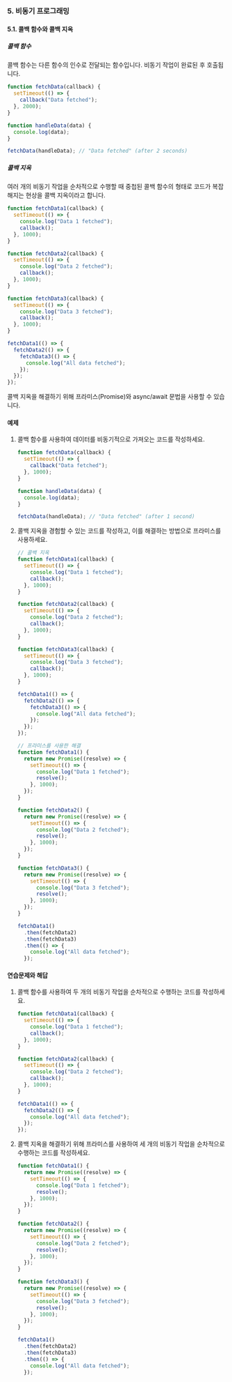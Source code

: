 ### 5. 비동기 프로그래밍

#### 5.1. 콜백 함수와 콜백 지옥

##### 콜백 함수

콜백 함수는 다른 함수의 인수로 전달되는 함수입니다. 비동기 작업이 완료된 후 호출됩니다.

```javascript
function fetchData(callback) {
  setTimeout(() => {
    callback("Data fetched");
  }, 2000);
}

function handleData(data) {
  console.log(data);
}

fetchData(handleData); // "Data fetched" (after 2 seconds)
```

##### 콜백 지옥

여러 개의 비동기 작업을 순차적으로 수행할 때 중첩된 콜백 함수의 형태로 코드가 복잡해지는 현상을 콜백 지옥이라고 합니다.

```javascript
function fetchData1(callback) {
  setTimeout(() => {
    console.log("Data 1 fetched");
    callback();
  }, 1000);
}

function fetchData2(callback) {
  setTimeout(() => {
    console.log("Data 2 fetched");
    callback();
  }, 1000);
}

function fetchData3(callback) {
  setTimeout(() => {
    console.log("Data 3 fetched");
    callback();
  }, 1000);
}

fetchData1(() => {
  fetchData2(() => {
    fetchData3(() => {
      console.log("All data fetched");
    });
  });
});
```

콜백 지옥을 해결하기 위해 프라미스(Promise)와 async/await 문법을 사용할 수 있습니다.

#### 예제

1. 콜백 함수를 사용하여 데이터를 비동기적으로 가져오는 코드를 작성하세요.
   ```javascript
   function fetchData(callback) {
     setTimeout(() => {
       callback("Data fetched");
     }, 1000);
   }

   function handleData(data) {
     console.log(data);
   }

   fetchData(handleData); // "Data fetched" (after 1 second)
   ```

2. 콜백 지옥을 경험할 수 있는 코드를 작성하고, 이를 해결하는 방법으로 프라미스를 사용하세요.
   ```javascript
   // 콜백 지옥
   function fetchData1(callback) {
     setTimeout(() => {
       console.log("Data 1 fetched");
       callback();
     }, 1000);
   }

   function fetchData2(callback) {
     setTimeout(() => {
       console.log("Data 2 fetched");
       callback();
     }, 1000);
   }

   function fetchData3(callback) {
     setTimeout(() => {
       console.log("Data 3 fetched");
       callback();
     }, 1000);
   }

   fetchData1(() => {
     fetchData2(() => {
       fetchData3(() => {
         console.log("All data fetched");
       });
     });
   });

   // 프라미스를 사용한 해결
   function fetchData1() {
     return new Promise((resolve) => {
       setTimeout(() => {
         console.log("Data 1 fetched");
         resolve();
       }, 1000);
     });
   }

   function fetchData2() {
     return new Promise((resolve) => {
       setTimeout(() => {
         console.log("Data 2 fetched");
         resolve();
       }, 1000);
     });
   }

   function fetchData3() {
     return new Promise((resolve) => {
       setTimeout(() => {
         console.log("Data 3 fetched");
         resolve();
       }, 1000);
     });
   }

   fetchData1()
     .then(fetchData2)
     .then(fetchData3)
     .then(() => {
       console.log("All data fetched");
     });
   ```

#### 연습문제와 해답

1. 콜백 함수를 사용하여 두 개의 비동기 작업을 순차적으로 수행하는 코드를 작성하세요.
   ```javascript
   function fetchData1(callback) {
     setTimeout(() => {
       console.log("Data 1 fetched");
       callback();
     }, 1000);
   }

   function fetchData2(callback) {
     setTimeout(() => {
       console.log("Data 2 fetched");
       callback();
     }, 1000);
   }

   fetchData1(() => {
     fetchData2(() => {
       console.log("All data fetched");
     });
   });
   ```

2. 콜백 지옥을 해결하기 위해 프라미스를 사용하여 세 개의 비동기 작업을 순차적으로 수행하는 코드를 작성하세요.
   ```javascript
   function fetchData1() {
     return new Promise((resolve) => {
       setTimeout(() => {
         console.log("Data 1 fetched");
         resolve();
       }, 1000);
     });
   }

   function fetchData2() {
     return new Promise((resolve) => {
       setTimeout(() => {
         console.log("Data 2 fetched");
         resolve();
       }, 1000);
     });
   }

   function fetchData3() {
     return new Promise((resolve) => {
       setTimeout(() => {
         console.log("Data 3 fetched");
         resolve();
       }, 1000);
     });
   }

   fetchData1()
     .then(fetchData2)
     .then(fetchData3)
     .then(() => {
       console.log("All data fetched");
     });
   ```
